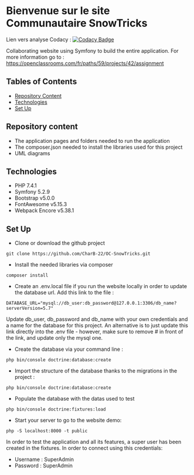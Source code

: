 # Bienvenue sur le site Communautaire SnowTricks

Lien vers analyse Codacy : [![Codacy Badge](https://api.codacy.com/project/badge/Grade/7528ea2e702546bfb2cb53cc6bfdfb9e)](https://app.codacy.com/gh/CharB-22/OC-SnowTricks?utm_source=github.com&utm_medium=referral&utm_content=CharB-22/OC-SnowTricks&utm_campaign=Badge_Grade_Settings)

Collaborating website using Symfony to build the entire application. For more information go to : https://openclassrooms.com/fr/paths/59/projects/42/assignment

## Tables of Contents
  * [Repository Content](#repository-content)
  * [Technologies](#technologies)
  * [Set Up](#set-up)

## Repository content
  * The application pages and folders needed to run the application
  * The composer.json needed to install the libraries used for this project
  * UML diagrams

## Technologies
  * PHP 7.4.1
  * Symfony 5.2.9
  * Bootstrap v5.0.0
  * FontAwesome v5.15.3
  * Webpack Encore v5.38.1

## Set Up
  * Clone or download the github project
  ```
  git clone https://github.com/CharB-22/OC-SnowTricks.git
  ```
  * Install the needed libraries via composer
  ```
  composer install
  ```
  * Create an .env.local file if you run the website locally in order to update the database url. Add this link to the file :
  ```
  DATABASE_URL="mysql://db_user:db_password@127.0.0.1:3306/db_name?serverVersion=5.7"
  ```
  Update db_user, db_password and db_name with your own credentials and a name for the database for this project.
  An alternative is to just update this link directly into the .env file - however, make sure to remove # in front of the link, and update only the mysql one.

  * Create the database via your command line :
  ```
  php bin/console doctrine:database:create
  ```
  * Import the structure of the database thanks to the migrations in the project :
  ```
  php bin/console doctrine:database:create
  ```
  * Populate the database with the datas used to test
  ```
  php bin/console doctrine:fixtures:load
  ```
  * Start your server to go to the website demo:
  ```
  php -S localhost:8000 -t public
  ```

In order to test the application and all its features, a super user has been created in the fixtures. In order to connect using this credentials:
  * Username : SuperAdmin
  * Password : SuperAdmin
